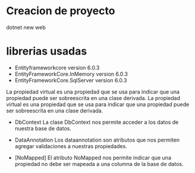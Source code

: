 # Creacion de proyecto
dotnet new web

# librerias usadas
- Entityframeworkcore version 6.0.3
- EntityFrameworkCore.InMemory version 6.0.3
- EntityFrameworkCore.SqlServer version 6.0.3

La propiedad virtual es una propiedad que se usa para indicar que una propiedad puede ser sobreescrita en una clase derivada. La propiedad virtual es una propiedad que se usa para indicar que una propiedad puede ser sobreescrita en una clase derivada.

- DbContext
La clase DbContext nos permite acceder a los datos de nuestra base de datos.

- DataAnnotation
Los dataannotation son atributos que nos permiten agregar validaciones a nuestras propiedades.

- [NoMapped]
El atributo NoMapped nos permite indicar que una propiedad no debe ser mapeada a una columna de la base de datos.